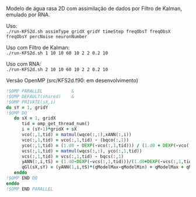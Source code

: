 Modelo de água rasa 2D com assimilação de dados por Filtro de Kalman, emulado por RNA.

Uso: \
```./run-KFS2d.sh assimType gridX gridY timeStep freqObsT freqObsX freqObsY percNoise neuronNumber ```

Uso com Filtro de Kalman: \
```./run-KFS2d.sh 1 10 10 60 10 2 2 0.2 10 ```

Uso com RNA: \
```./run-KFS2d.sh 2 10 10 60 10 2 2 0.2 10 ```





Versão OpenMP  (src/KFS2d.f90: em desenvolvimento)

```fortran
!$OMP PARALLEL           &
!$OMP DEFAULT(shared)    &
!$OMP PRIVATE(sX,i)     
do sY = 1, gridY
!$OMP DO
   do sX = 1, gridX
      tid = omp_get_thread_num()
      i = (sY-1)*gridX + sX
      vco(:,1,tid) = matmul(wqco(:,:),xANN(:,i))
      vco(:,1,tid) = vco(:,1,tid) - (bqco(:,1))
      yco(:,1,tid) = (1.d0 - DEXP(-vco(:,1,tid))) / (1.d0 + DEXP(-vco(:,1,tid)))
      vcs(:,1,tid) = matmul(wqcs(:,:), yco(:,1,tid))
      vcs(:,1,tid) = vcs(:,1,tid) - bqcs(:,1)
      yANN(:,i,tS) = (1.d0-DEXP(-vcs(:,1,tid)))/(1.d0+DEXP(-vcs(:,1,tid)))
      qGl(sX,sY) = (yANN(1,i,tS)*(qModelMax-qModelMin) + qModelMax + qModelMin)/2.0
   enddo
!$OMP END DO                
enddo
!$OMP END PARALLEL



```
